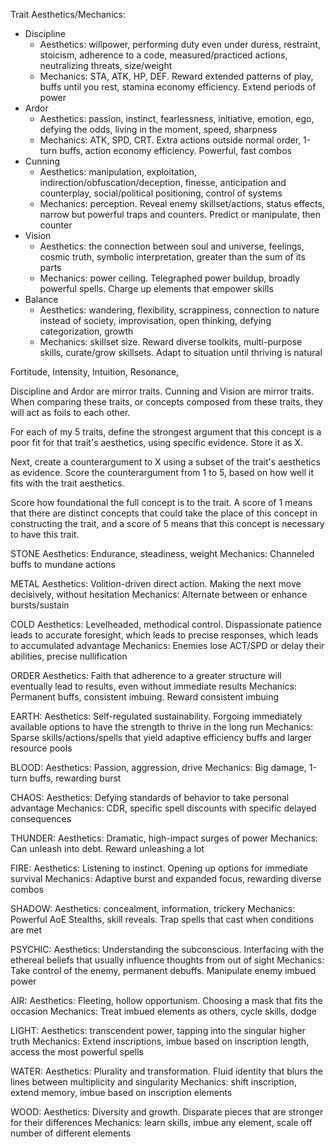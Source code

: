 Trait Aesthetics/Mechanics: 
- Discipline 
	- Aesthetics: willpower, performing duty even under duress, restraint, stoicism, adherence to a code, measured/practiced actions, neutralizing threats, size/weight
    - Mechanics: STA, ATK, HP, DEF. Reward extended patterns of play, buffs until you rest, stamina economy efficiency. Extend periods of power
- Ardor 
	- Aesthetics: passion, instinct, fearlessness, initiative, emotion, ego, defying the odds, living in the moment, speed, sharpness
	- Mechanics: ATK, SPD, CRT. Extra actions outside normal order, 1-turn buffs, action economy efficiency. Powerful, fast combos 
- Cunning 
	- Aesthetics: manipulation, exploitation, indirection/obfuscation/deception, finesse, anticipation and counterplay, social/political positioning, control of systems
	- Mechanics: perception. Reveal enemy skillset/actions, status effects, narrow but powerful traps and counters. Predict or manipulate, then counter 
- Vision 
	- Aesthetics: the connection between soul and universe, feelings, cosmic truth, symbolic interpretation, greater than the sum of its parts
	- Mechanics: power ceiling. Telegraphed power buildup, broadly powerful spells. Charge up elements that empower skills
- Balance 
	- Aesthetics: wandering, flexibility, scrappiness, connection to nature instead of society, improvisation, open thinking, defying categorization, growth
	- Mechanics: skillset size. Reward diverse toolkits, multi-purpose skills, curate/grow skillsets. Adapt to situation until thriving is natural

Fortitude, Intensity, Intuition, Resonance, 

Discipline and Ardor are mirror traits. Cunning and Vision are mirror traits. When comparing these traits, or concepts composed from these traits, they will act as foils to each other.

For each of my 5 traits, define the strongest argument that this concept is a poor fit for that trait's aesthetics, using specific evidence. Store it as X.

Next, create a counterargument to X using a subset of the trait's aesthetics as evidence. Score the counterargument from 1 to 5, based on how well it fits with the trait aesthetics.

Score how foundational the full concept is to the trait. A score of 1 means that there are distinct concepts that could take the place of this concept in constructing the trait, and a score of 5 means that this concept is necessary to have this trait.

STONE
Aesthetics: Endurance, steadiness, weight
Mechanics: Channeled buffs to mundane actions

METAL
Aesthetics: Volition-driven direct action. Making the next move decisively, without hesitation
Mechanics: Alternate between or enhance bursts/sustain

COLD
Aesthetics: Levelheaded, methodical control. Dispassionate patience leads to accurate foresight, which leads to precise responses, which leads to accumulated advantage
Mechanics: Enemies lose ACT/SPD or delay their abilities, precise nullification

ORDER
Aesthetics: Faith that adherence to a greater structure will eventually lead to results, even without immediate results
Mechanics: Permanent buffs, consistent imbuing. Reward consistent imbuing

EARTH:
Aesthetics: Self-regulated sustainability. Forgoing immediately available options to have the strength to thrive in the long run
Mechanics: Sparse skills/actions/spells that yield adaptive efficiency buffs and larger resource pools

BLOOD:
Aesthetics: Passion, aggression, drive
Mechanics: Big damage, 1-turn buffs, rewarding burst

CHAOS:
Aesthetics: Defying standards of behavior to take personal advantage
Mechanics: CDR, specific spell discounts with specific delayed consequences

THUNDER:
Aesthetics: Dramatic, high-impact surges of power
Mechanics: Can unleash into debt. Reward unleashing a lot

FIRE: 
Aesthetics: Listening to instinct. Opening up options for immediate survival
Mechanics: Adaptive burst and expanded focus, rewarding diverse combos

SHADOW:
Aesthetics: concealment, information, trickery
Mechanics: Powerful AoE Stealths, skill reveals. Trap spells that cast when conditions are met

PSYCHIC:
Aesthetics: Understanding the subconscious. Interfacing with the ethereal beliefs that usually influence thoughts from out of sight
Mechanics: Take control of the enemy, permanent debuffs. Manipulate enemy imbued power

AIR:
Aesthetics: Fleeting, hollow opportunism. Choosing a mask that fits the occasion
Mechanics: Treat imbued elements as others, cycle skills, dodge

LIGHT:
Aesthetics: transcendent power, tapping into the singular higher truth
Mechanics: Extend inscriptions, imbue based on inscription length, access the most powerful spells

WATER:
Aesthetics: Plurality and transformation. Fluid identity that blurs the lines between multiplicity and singularity
Mechanics: shift inscription, extend memory, imbue based on inscription elements

WOOD:
Aesthetics: Diversity and growth. Disparate pieces that are stronger for their differences
Mechanics: learn skills, imbue any element, scale off number of different elements